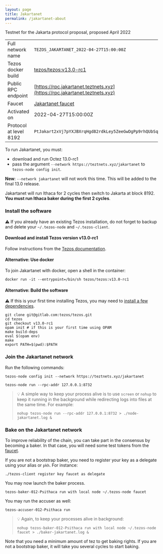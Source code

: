 ```yaml
---
layout: page
title: Jakartanet
permalink: /jakartanet-about
---
```


Testnet for the Jakarta protocol proposal, proposed April 2022

| | |
|-------|---------------------|
| Full network name | `TEZOS_JAKARTANET_2022-04-27T15:00:00Z` |
| Tezos docker build | [tezos/tezos:v13.0-rc1](https://hub.docker.com/r/tezos/tezos/tags?page=1&ordering=last_updated&name=v13.0-rc1) |
| Public RPC endpoint | [https://rpc.jakartanet.teztnets.xyz](https://rpc.jakartanet.teztnets.xyz) |
| Faucet | [Jakartanet faucet](https://teztnets.xyz/jakartanet-faucet) |
| Activated on | 2022-04-27T15:00:00Z |
| Protocol at level 8192 |  `PtJakart2xVj7pYXJBXrqHgd82rdkLey5ZeeGwDgPp9rhQUbSqY` |


To run Jakartanet, you must:

* download and run Octez 13.0-rc1
* pass the argument `--network https://teztnets.xyz/jakartanet` to `tezos-node config init`.

**New**: `--network jakartanet` will not work this time. This will be added to the final 13.0 release.

Jakartanet will run Ithaca for 2 cycles then switch to Jakarta at block 8192. **You must run Ithaca baker during the first 2 cycles**.


### Install the software

⚠️  If you already have an existing Tezos installation, do not forget to backup and delete your `~/.tezos-node` and `~/.tezos-client`.


#### Download and install Tezos version v13.0-rc1

Follow instructions from the [Tezos documentation](https://tezos.gitlab.io/introduction/howtoget.html#installing-binaries).


#### Alternative: Use docker

To join Jakartanet with docker, open a shell in the container:

```
docker run -it --entrypoint=/bin/sh tezos/tezos:v13.0-rc1
```

#### Alternative: Build the software

⚠️  If this is your first time installing Tezos, you may need to [install a few dependencies](https://tezos.gitlab.io/introduction/howtoget.html#setting-up-the-development-environment-from-scratch).

```
git clone git@gitlab.com:tezos/tezos.git
cd tezos
git checkout v13.0-rc1
opam init # if this is your first time using OPAM
make build-deps
eval $(opam env)
make
export PATH=$(pwd):$PATH
```

### Join the Jakartanet network

Run the following commands:

```
tezos-node config init --network https://teztnets.xyz/jakartanet

tezos-node run --rpc-addr 127.0.0.1:8732
```

> 💡 A simple way to keep your process alive is to use `screen` or `nohup` to keep it running in the background while redirecting logs into files at the same time. For example:
>
> ```bash=13
> nohup tezos-node run --rpc-addr 127.0.0.1:8732 > ./node-jakartanet.log &
> ```


### Bake on the Jakartanet network

To improve reliability of the chain, you can take part in the consensus by becoming a baker. In that case, you will need some test tokens from the [faucet](https://teztnets.xyz/jakartanet-faucet).

If you are not a bootstrap baker, you need to register your key as a delegate using your alias or `pkh`. For instance:
```bash=2
./tezos-client register key faucet as delegate
```

You may now launch the baker process.
```bash=3
tezos-baker-012-Psithaca run with local node ~/.tezos-node faucet
```

You may run the accuser as well:
```bash=3
tezos-accuser-012-Psithaca run
```

> 💡 Again, to keep your processes alive in background:
>
> ```bash=4
> nohup tezos-baker-012-Psithaca run with local node ~/.tezos-node faucet > ./baker-jakartanet.log &
> ```

Note that you need a minimum amount of tez to get baking rights. If you are not a bootstrap baker, it will take you several cycles to start baking.


